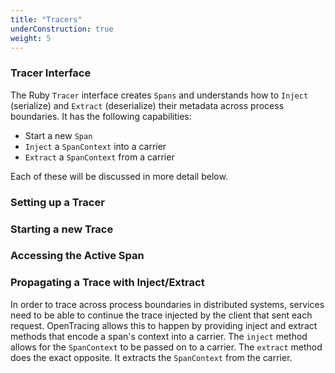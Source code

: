 ```yaml
---
title: "Tracers"
underConstruction: true
weight: 5
---
```


### Tracer Interface

The Ruby `Tracer` interface creates `Spans` and understands how to `Inject` (serialize) and `Extract` (deserialize) their metadata across process boundaries. It has the following capabilities:

- Start a new `Span`
- `Inject` a `SpanContext` into a carrier
- `Extract` a `SpanContext` from a carrier

Each of these will be discussed in more detail below.

### Setting up a Tracer


### Starting a new Trace


### Accessing the Active Span


### Propagating a Trace with Inject/Extract
In order to trace across process boundaries in distributed systems, services need to be able to continue the trace injected by the client that sent each request. OpenTracing allows this to happen by providing inject and extract methods that encode a span's context into a carrier.
The `inject` method allows for the `SpanContext` to be passed on to a carrier. The `extract` method does the exact opposite. It extracts the `SpanContext` from the carrier.
